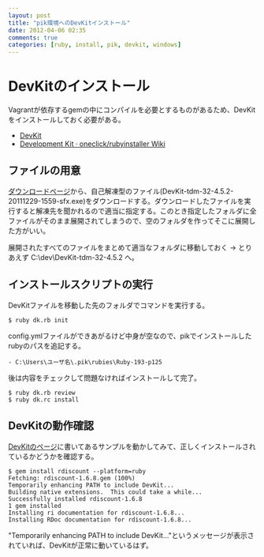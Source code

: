 ```yaml
---
layout: post
title: "pik環境へのDevKitインストール"
date: 2012-04-06 02:35
comments: true
categories: [ruby, install, pik, devkit, windows]
---
```


DevKitのインストール
====================
Vagrantが依存するgemの中にコンパイルを必要とするものがあるため、DevKitをインストールしておく必要がある。

- [DevKit][1]
- [Development Kit · oneclick/rubyinstaller Wiki][2]


ファイルの用意
--------------
[ダウンロードページ][3]から、自己解凍型のファイル(DevKit-tdm-32-4.5.2-20111229-1559-sfx.exe)をダウンロードする。ダウンロードしたファイルを実行すると解凍先を聞かれるので適当に指定する。このとき指定したフォルダに全ファイルがそのまま展開されてしまうので、空のフォルダを作ってそこに展開した方がいい。

展開されたすべてのファイルをまとめて適当なフォルダに移動しておく → とりあえず C:\dev\DevKit-tdm-32-4.5.2 へ。

[1]: http://rubyinstaller.org/add-ons/devkit/
[2]: https://github.com/oneclick/rubyinstaller/wiki/Development-Kit
[3]: http://rubyinstaller.org/downloads/


インストールスクリプトの実行
----------------------------
DevKitファイルを移動した先のフォルダでコマンドを実行する。

	$ ruby dk.rb init

config.ymlファイルができあがるけど中身が空なので、pikでインストールしたrubyのパスを追記する。

	- C:\Users\ユーザ名\.pik\rubies\Ruby-193-p125

後は内容をチェックして問題なければインストールして完了。

	$ ruby dk.rb review
	$ ruby dk.rc install

DevKitの動作確認
----------------
[DevKitのページ][2]に書いてあるサンプルを動かしてみて、正しくインストールされているかどうかを確認する。

	$ gem install rdiscount --platform=ruby
	Fetching: rdiscount-1.6.8.gem (100%)
	Temporarily enhancing PATH to include DevKit...
	Building native extensions.  This could take a while...
	Successfully installed rdiscount-1.6.8
	1 gem installed
	Installing ri documentation for rdiscount-1.6.8...
	Installing RDoc documentation for rdiscount-1.6.8...

"Temporarily enhancing PATH to include DevKit..."というメッセージが表示されていれば、DevKitが正常に動いているはず。
